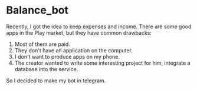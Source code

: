 # Balance_bot
Recently, I got the idea to keep expenses and income. There are some good apps in the Play market, but they have common drawbacks:
1. Most of them are paid.
2. They don't have an application on the computer.
3. I don't want to produce apps on my phone.
4. The creator wanted to write some interesting project for him, integrate a database into the service.

So I decided to make my bot in telegram.
